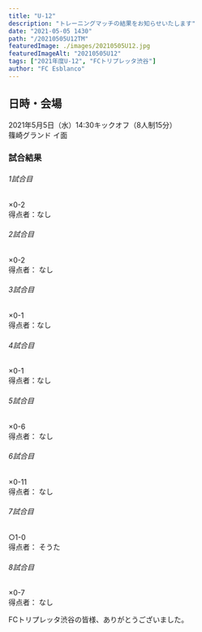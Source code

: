 ```yaml
---
title: "U-12"
description: "トレーニングマッチの結果をお知らせいたします"
date: "2021-05-05 1430"
path: "/20210505U12TM"
featuredImage: ./images/20210505U12.jpg
featuredImageAlt: "20210505U12"
tags: ["2021年度U-12", "FCトリプレッタ渋谷"]
author: "FC Esblanco"
---
```



## 日時・会場

2021年5月5日（水）14:30キックオフ（8人制15分）  
篠崎グランド イ面  

### 試合結果

######  1試合目  
×0-2  
得点者：なし

###### 2試合目  
×0-2  
得点者： なし

######  3試合目  
×0-1  
得点者：なし

######  4試合目  
×0-1    
得点者：なし

###### 5試合目  
×0-6    
得点者： なし

 ###### 6試合目  
×0-11    
得点者： なし

###### 7試合目  
○1-0    
得点者： そうた

###### 8試合目  
×0-7   
得点者： なし


FCトリプレッタ渋谷の皆様、ありがとうございました。

